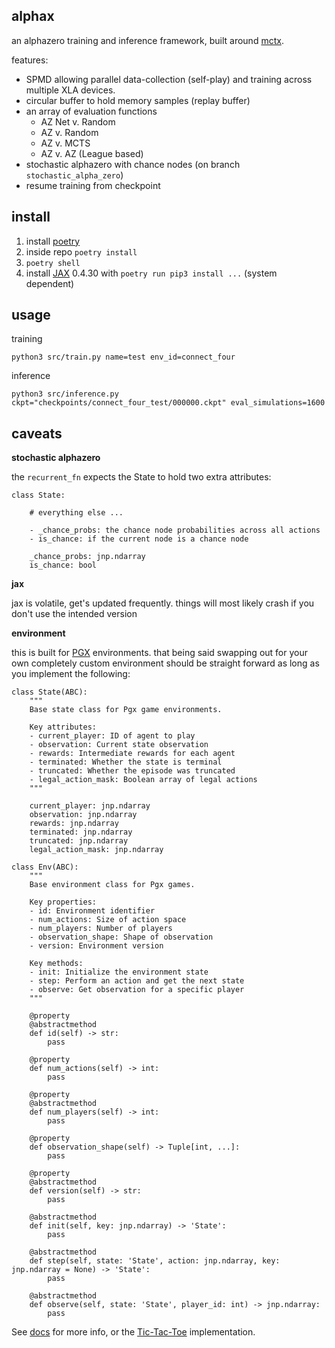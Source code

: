 ## alphax
an alphazero training and inference framework, built around [mctx](https://github.com/google-deepmind/mctx).

features:

- SPMD allowing parallel data-collection (self-play) and training across multiple XLA devices. 
- circular buffer to hold memory samples (replay buffer)
- an array of evaluation functions 
    - AZ Net v. Random
    - AZ v. Random
    - AZ v. MCTS
    - AZ v. AZ (League based)
- stochastic alphazero with chance nodes (on branch `stochastic_alpha_zero`)
- resume training from checkpoint

## install

1. install [poetry](https://python-poetry.org/docs/)
2. inside repo `poetry install`
3. `poetry shell`
4. install [JAX](https://jax.readthedocs.io/en/latest/installation.html) 0.4.30 with `poetry run pip3 install ...` (system dependent)

## usage

training

`python3 src/train.py name=test env_id=connect_four`

inference

`python3 src/inference.py ckpt="checkpoints/connect_four_test/000000.ckpt" eval_simulations=1600`


## caveats
**stochastic alphazero** 

the `recurrent_fn` expects the State to hold two extra attributes:

```
class State:
    
    # everything else ...

    - _chance_probs: the chance node probabilities across all actions
    - is_chance: if the current node is a chance node
    
    _chance_probs: jnp.ndarray
    is_chance: bool 
```

**jax** 

jax is volatile, get's updated frequently. things will most likely crash if you don't use the intended version

**environment**

this is built for [PGX](https://github.com/sotetsuk/pgx) environments. that being said swapping out for your own
completely custom environment should be straight forward as long as you implement the following:

```
class State(ABC):
    """
    Base state class for Pgx game environments.
    
    Key attributes:
    - current_player: ID of agent to play
    - observation: Current state observation
    - rewards: Intermediate rewards for each agent
    - terminated: Whether the state is terminal
    - truncated: Whether the episode was truncated
    - legal_action_mask: Boolean array of legal actions
    """
    
    current_player: jnp.ndarray
    observation: jnp.ndarray
    rewards: jnp.ndarray
    terminated: jnp.ndarray
    truncated: jnp.ndarray
    legal_action_mask: jnp.ndarray

class Env(ABC):
    """
    Base environment class for Pgx games.
    
    Key properties:
    - id: Environment identifier
    - num_actions: Size of action space
    - num_players: Number of players
    - observation_shape: Shape of observation
    - version: Environment version
    
    Key methods:
    - init: Initialize the environment state
    - step: Perform an action and get the next state
    - observe: Get observation for a specific player
    """

    @property
    @abstractmethod
    def id(self) -> str:
        pass

    @property
    def num_actions(self) -> int:
        pass

    @property
    @abstractmethod
    def num_players(self) -> int:
        pass

    @property
    def observation_shape(self) -> Tuple[int, ...]:
        pass

    @property
    @abstractmethod
    def version(self) -> str:
        pass

    @abstractmethod
    def init(self, key: jnp.ndarray) -> 'State':
        pass

    @abstractmethod
    def step(self, state: 'State', action: jnp.ndarray, key: jnp.ndarray = None) -> 'State':
        pass

    @abstractmethod
    def observe(self, state: 'State', player_id: int) -> jnp.ndarray:
        pass
```

See [docs](https://sotets.uk/pgx/) for more info, or the [Tic-Tac-Toe](https://github.com/sotetsuk/pgx/blob/main/pgx/tic_tac_toe.py) implementation.
